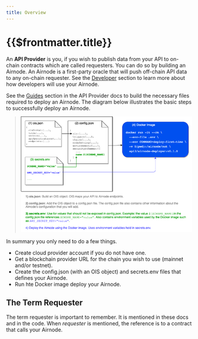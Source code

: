 ```yaml
---
title: Overview
---
```


# {{$frontmatter.title}}

<TocHeader />
<TOC class="table-of-contents" :include-level="[2,3]" />


An **API Provider** is you, if you wish to publish data from your API to on-chain contracts which are called requesters. You can do so by building an Airnode. An Airnode is a first-party oracle that will push off-chain API data to any on-chain requester. See the [Developer](../grp-developers/) section to learn more about how developers will use your Airnode.

See the [Guides](guides/provider/api-integration.md) section in the API Provider docs to build the necessary files required to deploy an Airnode. The diagram below illustrates the basic steps to successfully deploy an Airnode. 

> ![image](../assets/images/api-provider-overview.png)

In summary you only need to do a few things.

- Create cloud provider account if you do not have one.
- Get a blockchain provider URL for the chain you wish to use (mainnet and/or testnet).
- Create the config.json (with an OIS object) and secrets.env files that defines your Airnode.
- Run hte Docker image deploy your Airnode.






## The Term Requester

The term requester is important to remember. It is mentioned in these docs and in the code. When _requester_ is mentioned, the reference is to a contract that calls your Airnode.